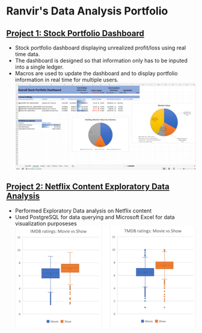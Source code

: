 # Ranvir's Data Analysis Portfolio

## [Project 1: Stock Portfolio Dashboard](https://github.com/ranvir2797/Stock-portfolio-dashboard)
- Stock portfolio dashboard displaying unrealized profit/loss using real time data.
- The dashboard is designed so that information only has to be inputed into a single ledger.
- Macros are used to update the dashboard and to display portfolio information in real time for multiple users.
![](/images/Stock%20portfolio%20Dashboard.png)

## [Project 2: Netflix Content Exploratory Data Analysis](https://github.com/ranvir2797/Netflix-EDA)
- Performed Exploratory Data analysis on Netflix content
- Used PostgreSQL for data querying and Microsoft Excel for data visualization purposeses
![](/images/Netflix%20EDA.png)
